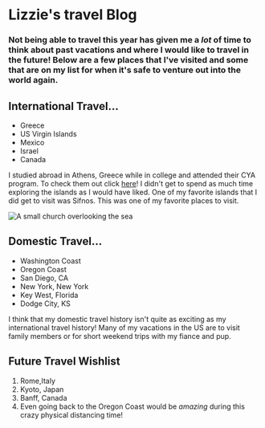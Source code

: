 # Lizzie's travel Blog

### Not being able to travel this year has given me a _lot_ of time to think about past vacations and where I would like to travel in the future! Below are a few places that I've visited and some that are on my list for when it's safe to venture out into the world again.

## International Travel...
* Greece
* US Virgin Islands
* Mexico
* Israel
* Canada

I studied abroad in Athens, Greece while in college and attended their CYA program. To check them out click [here](https://www.cyathens.org/)!
I didn't get to spend as much time exploring the islands as I would have liked. One of my favorite islands that I did get to visit was Sifnos. This was one of my favorite places to visit.

![A small church overlooking the sea](https://theculturetrip.com/europe/greece/articles/the-best-things-to-see-and-do-in-sifnos-greece/)

## Domestic Travel...
* Washington Coast
* Oregon Coast
* San Diego, CA
* New York, New York
* Key West, Florida
* Dodge City, KS

I think that my domestic travel history isn't quite as exciting as my international travel history! Many of my vacations in the US are to visit family members or for short weekend trips with my fiance and pup.

## Future Travel Wishlist
1. Rome,Italy
2. Kyoto, Japan
3. Banff, Canada
4. Even going back to the Oregon Coast would be *amazing* during this crazy physical distancing time!

